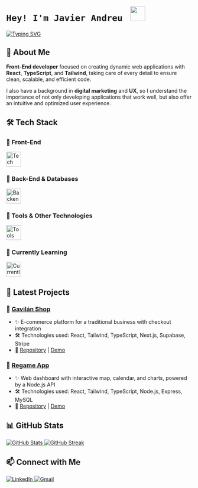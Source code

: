 <div align="left">
  <h1><code color='green'>Hey! I'm Javier Andreu </code> <img src="https://raw.githubusercontent.com/innng/innng/master/assets/kyubey.gif" height="40" /> </h1>
 <p>
   <a href="https://git.io/typing-svg">
     <img src="https://readme-typing-svg.demolab.com?font=Inter+Tight&weight=500&size=28&duration=4000&pause=3000&color=9737cb&center=false&vCenter=false&width=820&height=50&lines=Front-End+Developer+%7C+React+%7C+TypeScript+%7C+Tailwind;'Creativity+is+intelligence+having+fun'" alt="Typing SVG" />
   </a>
 </p>
</div>

## 🚀 About Me

**Front-End developer** focused on creating dynamic web applications with **React**, **TypeScript**, and **Tailwind**, taking care of every detail to ensure clean, scalable, and efficient code.

I also have a background in **digital marketing** and **UX**, so I understand the importance of not only developing applications that work well, but also offer an intuitive and optimized user experience.

## 🛠️ Tech Stack

### 🔹 Front-End
<p align="left">
  <img src="https://skillicons.dev/icons?i=html,css,js,ts,react,tailwind,bootstrap,next,vite&theme=dark" height="40px" alt="Tech Stack" />
</p>

### 🔹 Back-End & Databases
<p align="left">
  <img src="https://skillicons.dev/icons?i=nodejs,express,mysql,prisma&theme=dark" height="40px" alt="Backend Stack" />
</p>

### 🔹 Tools & Other Technologies
<p align="left">
  <img src="https://skillicons.dev/icons?i=git,github,postman,wordpress,photoshop&theme=dark" height="40px" alt="Tools" />
</p>

### 🔹 Currently Learning
<p align="left">
  <img src="https://skillicons.dev/icons?i=jest,mongodb,astro,figma&theme=dark" height="40px" alt="Currently Learning" />
</p>

## 📌 Latest Projects

### 🔹 [Gavilán Shop](https://github.com/dracudev/gavilan-shop)
- ✨ E-commerce platform for a traditional business with checkout integration
- 🛠️ Technologies used: React, Tailwind, TypeScript, Next.js, Supabase, Stripe
- 🔗 [Repository](https://github.com/dracudev/gavilan-shop) | [Demo](https://gavilan-shop.vercel.app/)

### 🔹 [Regame App](https://github.com/dracudev/S8-Inprocode)
- ✨ Web dashboard with interactive map, calendar, and charts, powered by a Node.js API
- 🛠️ Technologies used: React, Tailwind, TypeScript, Node.js, Express, MySQL
- 🔗 [Repository](https://github.com/dracudev/regame-app) | [Demo](dracudev-regame.vercel.app/)

## 📊 GitHub Stats

<p align="left">
  <a href="https://github.com/dracudev">
    <img src="https://github-readme-stats.vercel.app/api?username=dracudev&show_icons=true&theme=tokyonight" alt="GitHub Stats" />
  </a>
  <a href="https://github.com/DenverCoder1/github-readme-streak-stats">
    <img src="https://streak-stats.demolab.com?user=dracudev&theme=tokyonight" alt="GitHub Streak" />
  </a>
</p>

## 📫 Connect with Me
<p align="left">
  <a href="https://www.linkedin.com/in/javier-andreu-peralta" target="_blank">
    <img src="https://img.shields.io/badge/LinkedIn-0077B5?style=for-the-badge&logo=linkedin&logoColor=white" alt="LinkedIn" />
  </a>
  <a href="mailto:andreujavier99@gmail.com" target="_blank">
    <img src="https://img.shields.io/badge/Gmail-D14836?style=for-the-badge&logo=gmail&logoColor=white" alt="Gmail" />
  </a>
</p>
